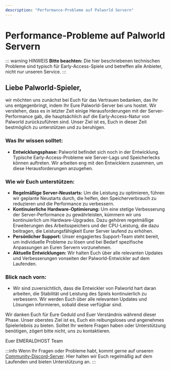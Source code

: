 ```yaml
---
description: "Performance-Probleme auf Palworld Servern"
---
```


# Performance-Probleme auf Palworld Servern

::: warning HINWEIS
**Bitte beachten:** Die hier beschriebenen technischen Probleme sind typisch für Early-Access-Spiele und betreffen alle Anbieter, nicht nur unseren Service.
:::

## Liebe Palworld-Spieler,

wir möchten uns zunächst bei Euch für das Vertrauen bedanken, das Ihr uns entgegenbringt, indem Ihr Eure Palworld-Server bei uns hostet. Wir verstehen, dass es in letzter Zeit einige Herausforderungen mit der Server-Performance gab, die hauptsächlich auf die Early-Access-Natur von Palworld zurückzuführen sind. Unser Ziel ist es, Euch in dieser Zeit bestmöglich zu unterstützen und zu beruhigen.

### Was Ihr wissen solltet:
- **Entwicklungsphase:** Palworld befindet sich noch in der Entwicklung. Typische Early-Access-Probleme wie Server-Lags und Speicherlecks können auftreten. Wir arbeiten eng mit den Entwicklern zusammen, um diese Herausforderungen anzugehen.

### Wie wir Euch unterstützen:
- **Regelmäßige Server-Neustarts:** Um die Leistung zu optimieren, führen wir geplante Neustarts durch, die helfen, den Speicherverbrauch zu reduzieren und die Performance zu verbessern.
- **Kontinuierliche Hardware-Optimierung:** Um eine stetige Verbesserung der Server-Performance zu gewährleisten, kümmern wir uns kontinuierlich um Hardware-Upgrades. Dazu gehören regelmäßige Erweiterungen des Arbeitsspeichers und der CPU-Leistung, die dazu beitragen, die Leistungsfähigkeit Eurer Server laufend zu erhöhen.
- **Persönlicher Support:** Unser engagiertes Support-Team steht bereit, um individuelle Probleme zu lösen und bei Bedarf spezifische Anpassungen an Euren Servern vorzunehmen.
- **Aktuelle Entwicklungen:** Wir halten Euch über alle relevanten Updates und Verbesserungen vonseiten der Palworld-Entwickler auf dem Laufenden.

### Blick nach vorn:
- Wir sind zuversichtlich, dass die Entwickler von Palworld hart daran arbeiten, die Stabilität und Leistung des Spiels kontinuierlich zu verbessern. Wir werden Euch über alle relevanten Updates und Lösungen informieren, sobald diese verfügbar sind.

Wir danken Euch für Eure Geduld und Euer Verständnis während dieser Phase. Unser oberstes Ziel ist es, Euch ein reibungsloses und angenehmes Spielerlebnis zu bieten. Solltet Ihr weitere Fragen haben oder Unterstützung benötigen, zögert bitte nicht, uns zu kontaktieren.

Euer EMERALDHOST Team

:::info
Wenn Ihr Fragen oder Probleme habt, kommt gerne auf unseren [Community-Discord-Server](https://discord.com/invite/Gw38Ve3Nqr). Hier halten wir Euch regelmäßig auf dem Laufenden und bieten Unterstützung an.
:::
